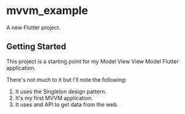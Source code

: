 # mvvm_example

A new Flutter project.

## Getting Started

This project is a starting point for my Model View View Model Flutter application.

There's not much to it but I'll note the following:

1. It uses the Singleton design pattern.
2. It's my first MVVM application.
3. It uses and API to get data from the web.
